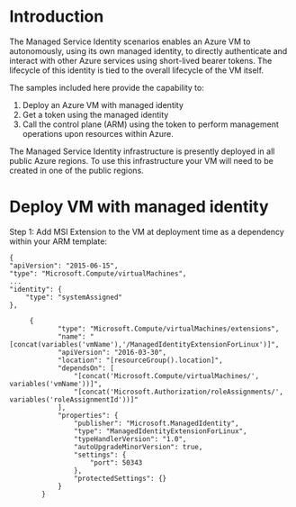 
# Introduction
The Managed Service Identity scenarios enables an Azure VM to autonomously, using its own managed identity, to directly authenticate and interact with other Azure services using short-lived bearer tokens.  The lifecycle of this identity is tied to the overall lifecycle of the VM itself.

The samples included here provide the capability to:
1. Deploy an Azure VM with managed identity
2. Get a token using the managed identity
3. Call the control plane (ARM) using the token to perform management operations upon resources within Azure.

The Managed Service Identity infrastructure is presently deployed in all public Azure regions. To use this infrastructure your VM will need to be created in one of the public regions. 

# Deploy VM with managed identity
Step 1: Add MSI Extension to the VM at deployment time as a dependency within your ARM template:
```
{
"apiVersion": "2015-06-15",
"type": "Microsoft.Compute/virtualMachines",
...
"identity": { 
    "type": "systemAssigned"
},
```
```
     { 
            "type": "Microsoft.Compute/virtualMachines/extensions",
            "name": "[concat(variables('vmName'),'/ManagedIdentityExtensionForLinux')]",
            "apiVersion": "2016-03-30",
            "location": "[resourceGroup().location]",
            "dependsOn": [
                "[concat('Microsoft.Compute/virtualMachines/', variables('vmName'))]",
                "[concat('Microsoft.Authorization/roleAssignments/', variables('roleAssignmentId'))]"
            ],
            "properties": {
                "publisher": "Microsoft.ManagedIdentity",
                "type": "ManagedIdentityExtensionForLinux",
                "typeHandlerVersion": "1.0",
                "autoUpgradeMinorVersion": true,
                "settings": {
                    "port": 50343
                },
                "protectedSettings": {}
            }
        } 
```
